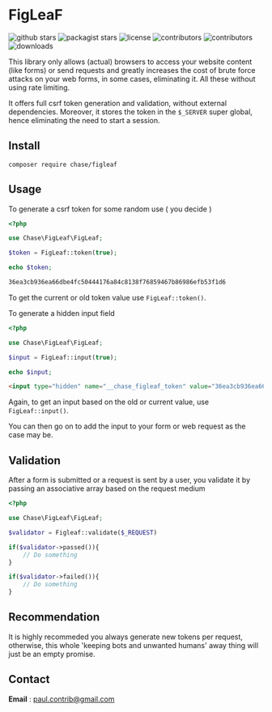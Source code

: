 # FigLeaF
![github stars](https://img.shields.io/github/stars/phrenotype/figleaf?style=social)
![packagist stars](https://img.shields.io/packagist/stars/chase/figleaf)
![license](https://img.shields.io/github/license/phrenotype/figleaf)
![contributors](https://img.shields.io/github/contributors/phrenotype/figleaf)
![contributors](https://img.shields.io/github/languages/code-size/phrenotype/figleaf)
![downloads](https://img.shields.io/packagist/dm/chase/figleaf)  

This library only allows (actual) browsers to access your website content (like forms) or send requests and greatly increases the cost of brute force attacks on your web forms, in some cases, eliminating it. All these without using rate limiting. 

It offers full csrf token generation and validation, without external dependencies. Moreover, it stores the token in the `$_SERVER` super global, hence eliminating the need to start a session.

## Install  
`composer require chase/figleaf`  

## Usage

To generate a csrf token for some random use ( you decide )  

```php
<?php

use Chase\FigLeaf\FigLeaf;

$token = FigLeaf::token(true);

echo $token;
```

```html
36ea3cb936ea66dbe4fc50444176a84c8138f76859467b86986efb53f1d6
```

To get the current or old token value use `FigLeaf::token()`.  


To generate a hidden input field  

```php
<?php

use Chase\FigLeaf\FigLeaf;

$input = FigLeaf::input(true);

echo $input;
```  

```html
<input type="hidden" name="__chase_figleaf_token" value="36ea3cb936ea66dbe4fc50444176a84c8138f76859467b86986efb53f1d6"/>
```  
Again, to get an input based on the old or current value, use `FigLeaf::input()`.

You can then go on to add the input to your form or web request as the case may be.

## Validation

After a form is submitted or a request is sent by a user, you validate it by passing an associative array based on the request medium  
  
```php
<?php

use Chase\FigLeaf\FigLeaf;

$validator = Figleaf::validate($_REQUEST)

if($validator->passed()){
    // Do something
}

if($validator->failed()){
    // Do something
}

```  

## Recommendation  
It is highly recommeded you always generate new tokens per request, otherwise, this whole 'keeping bots and unwanted humans' away thing will just be an empty promise.

## Contact  
**Email** : paul.contrib@gmail.com

